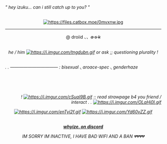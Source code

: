 <p align="left">
  <i>" hey izuku... can i still catch up to you? " </i>
</p>
<br>
<div id="header" align="center">
<a href="https://github.com/ghoolze"><img src="https://files.catbox.moe/0mvxnw.jpg" alt="https://files.catbox.moe/0mvxnw.jpg" border="0" width= height=></a> 
</p>

---

<p align="center">
@ droiid 、、<i><s>a s k</s><i>
</p>
<br>
he / him <a href="https://github.com/ghoolze"><img src="https://i.imgur.com/tngdubn.gif" alt="https://i.imgur.com/tngdubn.gif" border="0" width= height=></a> or ask ;; questioning plurality !
<br><br>
  <p align="left">. .  ——————————— : bisexual ◟ aroace-spec ◟ genderhaze</p>
  <br><br><br>
  <p align="right">
    !  <a href="https://github.com/ghoolze"><img src="https://i.imgur.com/cSuaI9B.gif" alt="https://i.imgur.com/cSuaI9B.gif" border="0" width= height=></a> :: read strawpage b4 you friend / interact . . <a href="https://github.com/ghoolze"><img src="https://i.imgur.com/OLaHj0I.gif" alt="https://i.imgur.com/OLaHj0I.gif" border="0" width= height=></a>
  </p>
  <a href="https://github.com/ghoolze"><img src="https://i.imgur.com/enTyi2f.gif" alt="https://i.imgur.com/enTyi2f.gif" border="0" width= height=></a>
  <a href="https://github.com/ghoolze"><img src="https://i.imgur.com/Yd60vZZ.gif" alt="https://i.imgur.com/Yd60vZZ.gif" border="0' width= height="></a>
<br><br>
  <p align="center">
<ins><b>whyize. on discord</b></ins>
  </p>

IM SORRY IM INACTIVE, I HAVE BAD WIFI AND A BAN 💔💔💔💔
